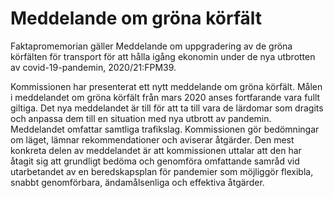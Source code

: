 # Meddelande om gröna körfält

Faktapromemorian gäller Meddelande om uppgradering av de gröna körfälten för transport för att hålla igång ekonomin under de nya utbrotten av covid\-19\-pandemin, 2020/21:FPM39\.

Kommissionen har presenterat ett nytt meddelande om gröna körfält. Målen i meddelandet om gröna körfält från mars 2020 anses fortfarande vara fullt giltiga. Det nya meddelandet är till för att ta till vara de lärdomar som dragits och anpassa dem till en situation med nya utbrott av pandemin. Meddelandet omfattar samtliga trafikslag. Kommissionen gör bedömningar om läget, lämnar rekommendationer och aviserar åtgärder. Den mest konkreta delen av meddelandet är att kommissionen uttalar att den har åtagit sig att grundligt bedöma och genomföra omfattande samråd vid utarbetandet av en beredskapsplan för pandemier som möjliggör flexibla, snabbt genomförbara, ändamålsenliga och effektiva åtgärder.
